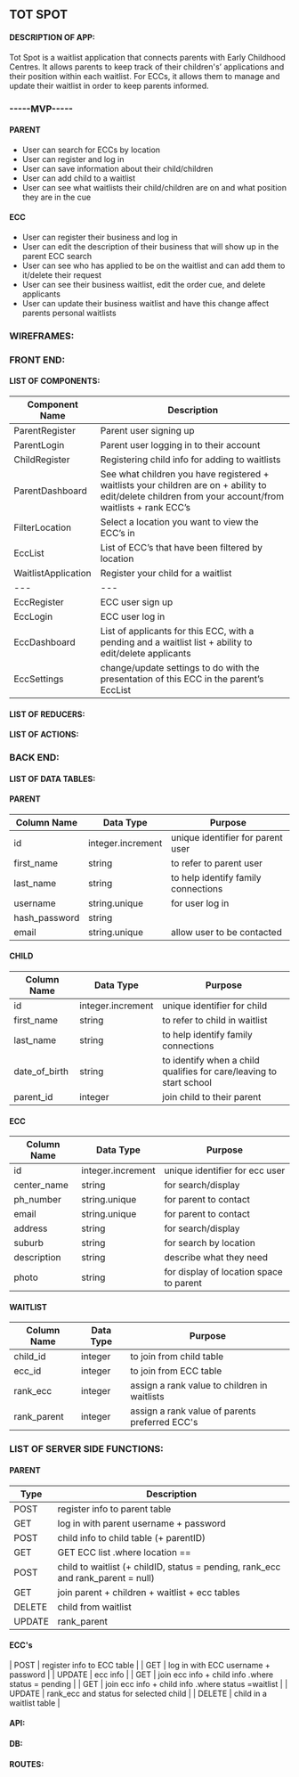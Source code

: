 
## TOT SPOT


#### DESCRIPTION OF APP:
Tot Spot is a waitlist application that connects parents with Early Childhood Centres. It allows parents to keep track of their children's’ applications and their position within each waitlist. For ECCs, it allows them to manage and update their waitlist in order to keep parents informed. 


### -----MVP-----


#### PARENT

- User can search for ECCs by location
- User can register and log in
- User can save information about their child/children
- User can add child to a waitlist
- User can see what waitlists their child/children are on and what position they are in the cue

#### ECC

- User can register their business and log in
- User can edit the description of their business that will show up in the parent ECC search
- User can see who has applied to be on the waitlist and can add them to it/delete their request
- User can see their business waitlist, edit the order cue, and delete applicants
- User can update their business waitlist and have this change affect parents personal waitlists



### WIREFRAMES:








### FRONT END:


#### LIST OF COMPONENTS:
  | Component Name | Description |
  | --- | --- |
  | ParentRegister | Parent user signing up |
  | ParentLogin | Parent user logging in to their account |
  | ChildRegister | Registering child info for adding to waitlists |
  | ParentDashboard | See what children you have registered + waitlists your children are on + ability to edit/delete children from your account/from waitlists + rank ECC’s |
  | FilterLocation | Select a location you want to view the ECC’s in |
  | EccList | List of ECC’s that have been filtered by location |
  | WaitlistApplication | Register your child for a waitlist |
  | --- | --- |
  | EccRegister | ECC user sign up |
  | EccLogin | ECC user log in |
  | EccDashboard | List of applicants for this ECC, with a pending and a waitlist list + ability to edit/delete applicants |
  | EccSettings | change/update settings to do with the presentation of this ECC in the parent’s EccList |



#### LIST OF REDUCERS:

#### LIST OF ACTIONS:




### BACK END:


#### LIST OF DATA TABLES:


#### PARENT
  | Column Name | Data Type | Purpose |
  | --- | --- | --- |
  | id | integer.increment | unique identifier for parent user |
  | first_name | string | to refer to parent user |
  | last_name | string | to help identify family connections |
  | username | string.unique | for user log in |
  | hash_password | string | |
  | email | string.unique | allow user to be contacted |
  
  
#### CHILD
  | Column Name | Data Type | Purpose |
  | --- | --- | --- |
  | id | integer.increment | unique identifier for child |
  | first_name | string | to refer to child in waitlist |
  | last_name | string | to help identify family connections |
  | date_of_birth | string | to identify when a child qualifies for care/leaving to start school |
  | parent_id | integer | join child to their parent |
  
  
#### ECC
  | Column Name | Data Type | Purpose |
  | --- | --- | --- |
  | id | integer.increment | unique identifier for ecc user |
  | center_name | string | for search/display |
  | ph_number | string.unique | for parent to contact |
  | email | string.unique | for parent to contact |
  | address | string | for search/display |
  | suburb | string | for search by location |
  | description | string | describe what they need |
  | photo | string | for display of location space to parent |
  
  
#### WAITLIST
  | Column Name | Data Type | Purpose |
  | --- | --- | --- |
  | child_id | integer | to join from child table |
  | ecc_id | integer | to join from ECC table |
  | rank_ecc | integer | assign a rank value to children in waitlists |
  | rank_parent | integer | assign a rank value of parents preferred ECC's |



### LIST OF SERVER SIDE FUNCTIONS:
 

 #### PARENT 
  | Type | Description |
  | --- | --- |
  | POST |  register info to parent table |
  | GET | log in with parent username + password |
  | POST | child info to child table (+ parentID) |
  | GET | GET ECC list .where location == |
  | POST | child to waitlist (+ childID, status = pending, rank_ecc and rank_parent = null) |
  | GET | join parent + children + waitlist + ecc tables |
  | DELETE | child from waitlist |
  | UPDATE | rank_parent |



 #### ECC's
  | POST | register info to ECC table |
  | GET | log in with ECC username + password |
  | UPDATE | ecc info |
  | GET | join ecc info + child info .where status = pending |
  | GET | join ecc info + child info .where status =waitlist |
  | UPDATE | rank_ecc and status for selected child |
  | DELETE | child in a waitlist table  |



#### API:


#### DB:


#### ROUTES:



